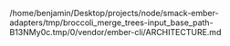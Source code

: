 /home/benjamin/Desktop/projects/node/smack-ember-adapters/tmp/broccoli_merge_trees-input_base_path-B13NMy0c.tmp/0/vendor/ember-cli/ARCHITECTURE.md